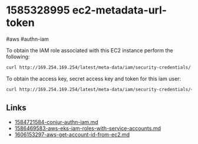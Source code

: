 # 1585328995 ec2-metadata-url-token
#aws #authn-iam

To obtain the IAM role associated with this EC2 instance perform the following:
```bash
curl http://169.254.169.254/latest/meta-data/iam/security-credentials/
```

To obtain the access key, secret access key and token for this iam user:
```bash
curl http://169.254.169.254/latest/meta-data/iam/security-credentials/<iam role name>
```

## Links
- [1584721584-conjur-authn-iam.md](1584721584-conjur-authn-iam.md)
- [1586469583-aws-eks-iam-roles-with-service-accounts.md](1586469583-aws-eks-iam-roles-with-service-accounts.md)
- [1606153297-aws-get-account-id-from-ec2.md](1606153297-aws-get-account-id-from-ec2.md)
